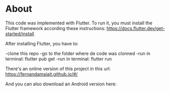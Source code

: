 # About

This code was implemented with Flutter. To run it, you must install the Flutter framework according these instructions: https://docs.flutter.dev/get-started/install

After installing Flutter, you have to:

-clone this repo
-go to the folder where de code was clonned
-run in terminal: flutter pub get 
-run in terminal: flutter run

There's an online version of this project in this url: https://fernandamaiait.github.io/#/

And you can also download an Android version here: 